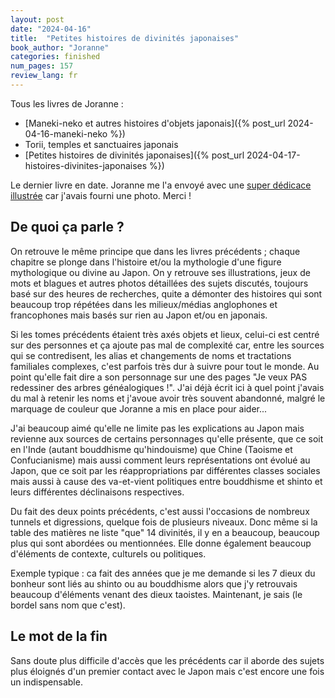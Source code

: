 ```yaml
---
layout: post
date: "2024-04-16"
title:  "Petites histoires de divinités japonaises"
book_author: "Joranne"
categories: finished
num_pages: 157
review_lang: fr
---
```


Tous les livres de Joranne :
- [Maneki-neko et autres histoires d'objets japonais]({% post_url 2024-04-16-maneki-neko %})
- Torii, temples et sanctuaires japonais
- [Petites histoires de divinités japonaises]({% post_url 2024-04-17-histoires-divinites-japonaises %})

Le dernier livre en date. Joranne me l'a envoyé avec une [super dédicace illustrée](https://piaille.fr/@japonmeneatout/112257328712692685) car j'avais fourni une photo. Merci !

## De quoi ça parle ?

On retrouve le même principe que dans les livres précédents ; chaque chapitre se plonge dans l'histoire et/ou la mythologie d'une figure mythologique ou divine au Japon. On y retrouve ses illustrations, jeux de mots et blagues et autres photos détaillées des sujets discutés, toujours basé sur des heures de recherches, quite a démonter des histoires qui sont beaucoup trop répétées dans les milieux/médias anglophones et francophones mais basés sur rien au Japon et/ou en japonais.

Si les tomes précédents étaient très axés objets et lieux, celui-ci est centré sur des personnes et ça ajoute pas mal de complexité car, entre les sources qui se contredisent, les alias et changements de noms et tractations familiales complexes, c'est parfois très dur à suivre pour tout le monde. Au point qu'elle fait dire a son personnage sur une des pages "Je veux PAS redessiner des arbres généalogiques !". J'ai déjà écrit ici à quel point j'avais du mal à retenir les noms et j'avoue avoir très souvent abandonné, malgré le marquage de couleur que Joranne a mis en place pour aider...

J'ai beaucoup aimé qu'elle ne limite pas les explications au Japon mais revienne aux sources de certains personnages qu'elle présente, que ce soit en l'Inde (autant bouddhisme qu'hindouisme) que Chine (Taoisme et Confucianisme) mais aussi comment leurs représentations ont évolué au Japon, que ce soit par les réappropriations par différentes classes sociales mais aussi à cause des va-et-vient politiques entre bouddhisme et shinto et leurs différentes déclinaisons respectives.

Du fait des deux points précédents, c'est aussi l'occasions de nombreux tunnels et digressions, quelque fois de plusieurs niveaux. Donc même si la table des matières ne liste "que" 14 divinités, il y en a beaucoup, beaucoup plus qui sont abordées ou mentionnées. Elle donne également beaucoup d'éléments de contexte, culturels ou politiques.

Exemple typique : ca fait des années que je me demande si les 7 dieux du bonheur sont liés au shinto ou au bouddhisme alors que j'y retrouvais beaucoup d'éléments venant des dieux taoistes. Maintenant, je sais (le bordel sans nom que c'est).

## Le mot de la fin

Sans doute plus difficile d'accès que les précédents car il aborde des sujets plus éloignés d'un premier contact avec le Japon mais c'est encore une fois un indispensable.